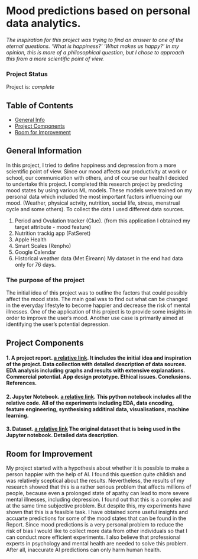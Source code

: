 # Mood predictions based on personal data analytics.

_The inspiration for this project was trying to find an answer to one of the eternal questions. ‘What is happiness?’ ‘What makes us happy?’ In my opinion, this is more of a philosophical question, but I chose to approach this from a more scientific point of view._ 

### Project Status
Project is: _complete_

## Table of Contents
* [General Info](#general-information)
* [Project Components](#project-components)
* [Room for Improvement](#room-for-improvement)

## General Information
In this project, I tried to define happiness and depression from a more scientific point of view. 
Since our mood affects our productivity at work or school, our communication with others, and of course our health I decided to undertake this project.
I completed this research project by predicting mood states by using various ML models. These models were trained on my personal data which included the most important factors influencing our mood. (Weather, physical actvity, nutrition, social life, stress, menstrual cycle and some others). 
To collect the data I used different data sources.
1. Period and Ovulation tracker (Clue). (from this application I obtained my target attribute - mood feature)
2. Nutrition trackig app (FatSeret)
3. Apple Health
4. Smart Scales (Renpho)
5. Google Calendar
6. Historical weather data (Met Éireann)
My dataset in the end had data only for 76 days.

### The purpose of the project
The initial idea of this project was to outline the factors that could possibly affect the mood state. The main goal was to find out what can be changed in the everyday lifestyle to become happier and decrease the risk of mental illnesses.
One of the application of this project is to provide some insights in order to improve the user’s mood.
Another use case is primarily aimed at identifying the user’s potential depression.

## Project Components 
#### 1. A project report. [a relative link](Report.pdf). It includes the initial idea and inspiration of the project. Data collection with detailed description of data sources. EDA analysis including graphs and results with extensive explanations. Commercial potential. App design prototype. Ethical issues. Conclusions. References.
#### 2. Jupyter Notebook. [a relative link](Mood_Analysis.ipynb). This python notebook includes all the relative code. All of the experiments including EDA, data encoding, feature engineering, synthesising additinal data, visualisations, machine learning. 
#### 3. Dataset. [a relative link](personal_data_merged.csv) The original dataset that is being used in the Jupyter notebook. Detailed data description. 

## Room for Improvement
My project started with a hypothesis about whether it is possible to make a person happier with the help of AI. I found this question quite childish and was relatively sceptical about the results. Nevertheless, the results of my research showed that this is a rather serious problem that affects millions of people, because even a prolonged state of apathy can lead to more severe mental illnesses, including depression.
I found out that this is a complex and at the same time subjective problem. But despite this, my experiments have shown that this is a feasible task. I have obtained some useful insights and accuarte predictions for some of the mood states that can be found in the Report. 
Since mood predictions is a very personal problem to reduce the risk of bias I would like to collect more data from other individuals so that I can conduct more efficient experiments. I also believe that professional experts in psychology and mental health are needed to solve this problem. After all, inaccurate AI predictions can only harm human health.
